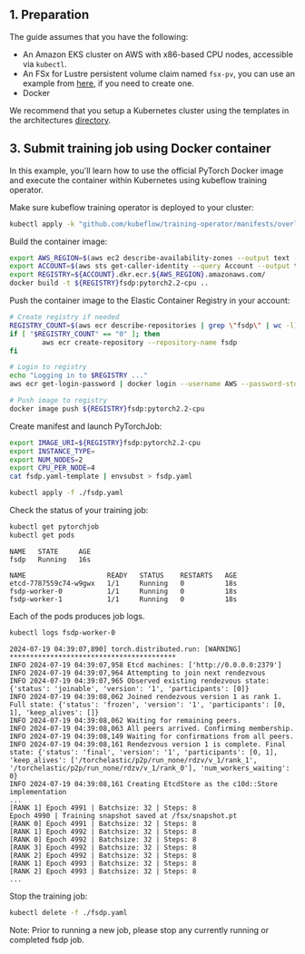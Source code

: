 ## 1. Preparation
The guide assumes that you have the following:

* An Amazon EKS cluster on AWS with x86-based CPU nodes, accessible via `kubectl`.
* An FSx for Lustre persistent volume claim named `fsx-pv`, you can use an example from [here](https://github.com/aws-samples/aws-do-eks/tree/main/Container-Root/eks/deployment/csi/fsx), if you need to create one.
* Docker 

We recommend that you setup a Kubernetes cluster using the templates in the architectures [directory](../../1.architectures). 


## 3. Submit training job using Docker container

In this example, you'll learn how to use the official PyTorch Docker image 
and execute the container within Kubernetes using kubeflow training operator. 

Make sure kubeflow training operator is deployed to your cluster:
```bash
kubectl apply -k "github.com/kubeflow/training-operator/manifests/overlays/standalone?ref=v1.7.0"
```

Build the container image:

```bash
export AWS_REGION=$(aws ec2 describe-availability-zones --output text --query 'AvailabilityZones[0].[RegionName]')
export ACCOUNT=$(aws sts get-caller-identity --query Account --output text)
export REGISTRY=${ACCOUNT}.dkr.ecr.${AWS_REGION}.amazonaws.com/
docker build -t ${REGISTRY}fsdp:pytorch2.2-cpu ..
```

Push the container image to the Elastic Container Registry in your account:
```bash
# Create registry if needed
REGISTRY_COUNT=$(aws ecr describe-repositories | grep \"fsdp\" | wc -l)
if [ "$REGISTRY_COUNT" == "0" ]; then
        aws ecr create-repository --repository-name fsdp
fi

# Login to registry
echo "Logging in to $REGISTRY ..."
aws ecr get-login-password | docker login --username AWS --password-stdin $REGISTRY

# Push image to registry
docker image push ${REGISTRY}fsdp:pytorch2.2-cpu
```

Create manifest and launch PyTorchJob:
```bash
export IMAGE_URI=${REGISTRY}fsdp:pytorch2.2-cpu
export INSTANCE_TYPE=
export NUM_NODES=2
export CPU_PER_NODE=4
cat fsdp.yaml-template | envsubst > fsdp.yaml

kubectl apply -f ./fsdp.yaml
```

Check the status of your training job:
```bash
kubectl get pytorchjob 
kubectl get pods 
```

```text
NAME   STATE     AGE
fsdp   Running   16s

NAME                    READY   STATUS    RESTARTS   AGE
etcd-7787559c74-w9gwx   1/1     Running   0          18s
fsdp-worker-0           1/1     Running   0          18s
fsdp-worker-1           1/1     Running   0          18s
```

Each of the pods produces job logs. 
```bash
kubectl logs fsdp-worker-0
```

```text
2024-07-19 04:39:07,890] torch.distributed.run: [WARNING] *****************************************
INFO 2024-07-19 04:39:07,958 Etcd machines: ['http://0.0.0.0:2379']
INFO 2024-07-19 04:39:07,964 Attempting to join next rendezvous
INFO 2024-07-19 04:39:07,965 Observed existing rendezvous state: {'status': 'joinable', 'version': '1', 'participants': [0]}
INFO 2024-07-19 04:39:08,062 Joined rendezvous version 1 as rank 1. Full state: {'status': 'frozen', 'version': '1', 'participants': [0, 1], 'keep_alives': []}
INFO 2024-07-19 04:39:08,062 Waiting for remaining peers.
INFO 2024-07-19 04:39:08,063 All peers arrived. Confirming membership.
INFO 2024-07-19 04:39:08,149 Waiting for confirmations from all peers.
INFO 2024-07-19 04:39:08,161 Rendezvous version 1 is complete. Final state: {'status': 'final', 'version': '1', 'participants': [0, 1], 'keep_alives': ['/torchelastic/p2p/run_none/rdzv/v_1/rank_1', '/torchelastic/p2p/run_none/rdzv/v_1/rank_0'], 'num_workers_waiting': 0}
INFO 2024-07-19 04:39:08,161 Creating EtcdStore as the c10d::Store implementation
...
[RANK 1] Epoch 4991 | Batchsize: 32 | Steps: 8
Epoch 4990 | Training snapshot saved at /fsx/snapshot.pt
[RANK 0] Epoch 4991 | Batchsize: 32 | Steps: 8
[RANK 1] Epoch 4992 | Batchsize: 32 | Steps: 8
[RANK 0] Epoch 4992 | Batchsize: 32 | Steps: 8
[RANK 3] Epoch 4992 | Batchsize: 32 | Steps: 8
[RANK 2] Epoch 4992 | Batchsize: 32 | Steps: 8
[RANK 1] Epoch 4993 | Batchsize: 32 | Steps: 8
[RANK 2] Epoch 4993 | Batchsize: 32 | Steps: 8
...
```


Stop the training job:
```bash
kubectl delete -f ./fsdp.yaml
```

Note: Prior to running a new job, please stop any currently running or completed fsdp job.